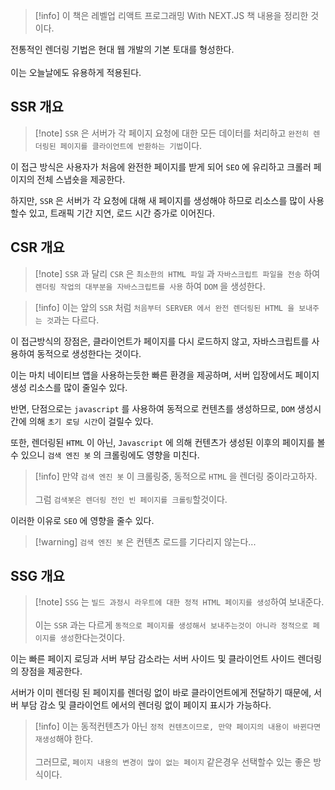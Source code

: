 
>[!info] 이 책은 레벨업 리액트 프로그래밍 With NEXT.JS 책 내용을 정리한 것이다.

 전통적인 렌더링 기법은 현대 웹 개발의 기본 토대를 형성한다.<br><br>이는 오늘날에도 유용하게 적용된다.

## SSR 개요

>[!note] `SSR` 은 서버가 각 페이지 요청에 대한 모든 데이터를 처리하고 `완전히 렌더링된 페이지를 클라이언트에 반환하는 기법`이다.

이 접근 방식은 사용자가 처음에 완전한 페이지를 받게 되어 `SEO` 에 유리하고 크롤러 페이지의 전체 스냅숏을 제공한다.

하지만, `SSR`  은 서버가 각 요청에 대해 새 페이지를 생성해야 하므로 리소스를 많이 사용할수 있고, 트래픽 기간 지연, 로드 시간 증가로 이어진다.

## CSR 개요

>[!note] `SSR` 과 달리 `CSR` 은 `최소한의 HTML 파일` 과 `자바스크립트 파일을 전송` 하여 `렌더링 작업의 대부분을 자바스크립트를 사용` 하여 `DOM` 을 생성한다.

>[!info] 이는 앞의 `SSR` 처럼 `처음부터 SERVER 에서 완전 렌더링된 HTML 을 보내주는 것`과는 다르다.

이 접근방식의 장점은, 클라이언트가 페이지를 다시 로드하지 않고, 자바스크립트를 사용하여 동적으로 생성한다는 것이다.

이는 마치 네이티브 앱을 사용하는듯한 빠른 환경을 제공하며, 서버 입장에서도 페이지 생성 리소스를 많이 줄일수 있다.

반면, 단점으로는 `javascript` 를 사용하여 동적으로 컨텐츠를 생성하므로, `DOM` 생성시간에 의해 `초기 로딩 시간`이 걸릴수 있다.

또한, 렌더링된  `HTML` 이 아닌, `Javascript` 에 의해 컨텐츠가 생성된 이후의 페이지를 볼 수 있으니 `검색 엔진 봇` 의 크롤링에도 영향을 미친다.

>[!info] 만약 `검색 엔진 봇` 이 크롤링중, 동적으로 `HTML` 을 렌더링 중이라고하자.<br><br>그럼 `검색봇은 렌더링 전인 빈 페이지를 크롤링`할것이다.

이러한 이유로 `SEO` 에 영향을 줄수 있다. 

>[!warning] `검색 엔진 봇` 은 컨텐츠 로드를 기다리지 않는다...

## SSG 개요

>[!note] `SSG` 는 `빌드 과정시 라우트에 대한 정적 HTML 페이지를 생성`하여 보내준다.<br><br> 이는 `SSR` 과는 다르게 `동적으로 페이지를 생성해서 보내주는것이 아니라 정적으로 페이지를 생성`한다는것이다.

이는 빠른 페이지 로딩과 서버 부담 감소라는 서버 사이드 및 클라이언트 사이드 렌더링의 장점을 제공한다.

서버가 이미 렌더링 된 페이지를 렌더링 없이 바로 클라이언트에게 전달하기 때문에, 서버 부담 감소 및 클라이언트 에서의 렌더링 없이 페이지 표시가 가능하다.

>[!info] 이는 동적컨텐츠가 아닌 `정적 컨텐츠이므로, 만약 페이지의 내용이 바뀐다면 재생성`해야 한다.<br><br>그러므로, `페이지 내용의 변경이 많이 없는 페이지` 같은경우 선택할수 있는 좋은 방식이다.







